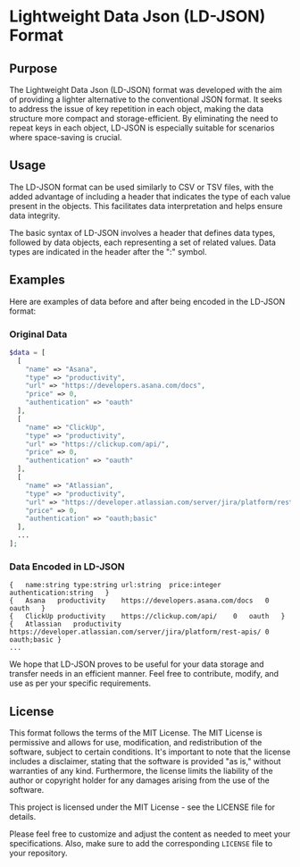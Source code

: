 # Lightweight Data Json (LD-JSON) Format

## Purpose

The Lightweight Data Json (LD-JSON) format was developed with the aim of providing a lighter alternative to the conventional JSON format. It seeks to address the issue of key repetition in each object, making the data structure more compact and storage-efficient. By eliminating the need to repeat keys in each object, LD-JSON is especially suitable for scenarios where space-saving is crucial.

## Usage

The LD-JSON format can be used similarly to CSV or TSV files, with the added advantage of including a header that indicates the type of each value present in the objects. This facilitates data interpretation and helps ensure data integrity.

The basic syntax of LD-JSON involves a header that defines data types, followed by data objects, each representing a set of related values. Data types are indicated in the header after the ":" symbol.


## Examples

Here are examples of data before and after being encoded in the LD-JSON format:

### Original Data

```php
$data = [
  [
    "name" => "Asana", 
    "type" => "productivity", 
    "url" => "https://developers.asana.com/docs", 
    "price" => 0,
    "authentication" => "oauth"
  ],
  [
    "name" => "ClickUp", 
    "type" => "productivity", 
    "url" => "https://clickup.com/api/", 
    "price" => 0, 
    "authentication" => "oauth"
  ],
  [
    "name" => "Atlassian", 
    "type" => "productivity", 
    "url" => "https://developer.atlassian.com/server/jira/platform/rest-apis/", 
    "price" => 0, 
    "authentication" => "oauth;basic"
  ],
  ...
];
```
### Data Encoded in LD-JSON

```ld-json
{	name:string	type:string	url:string	price:integer	authentication:string	}
{	Asana	productivity	https://developers.asana.com/docs	0	oauth	}
{	ClickUp	productivity	https://clickup.com/api/	0	oauth	}
{	Atlassian	productivity	https://developer.atlassian.com/server/jira/platform/rest-apis/	0	oauth;basic	}
...
```

We hope that LD-JSON proves to be useful for your data storage and transfer needs in an efficient manner. Feel free to contribute, modify, and use as per your specific requirements.

## License

This format follows the terms of the MIT License. The MIT License is permissive and allows for use, modification, and redistribution of the software, subject to certain conditions. It's important to note that the license includes a disclaimer, stating that the software is provided "as is," without warranties of any kind. Furthermore, the license limits the liability of the author or copyright holder for any damages arising from the use of the software.

This project is licensed under the MIT License - see the LICENSE file for details.

Please feel free to customize and adjust the content as needed to meet your specifications. Also, make sure to add the corresponding `LICENSE` file to your repository.
